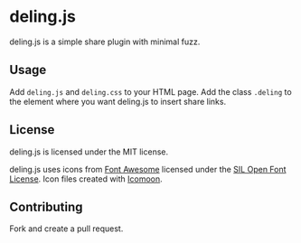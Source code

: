 # deling.js

deling.js is a simple share plugin with minimal fuzz.

## Usage

Add `deling.js` and `deling.css` to your HTML page. Add the class `.deling` to
the element where you want deling.js to insert share links.

## License

deling.js is licensed under the MIT license.

deling.js uses icons from [Font Awesome](https://fortawesome.github.io/Font-Awesome/)
licensed under the [SIL Open Font License](http://scripts.sil.org/cms/scripts/page.php?site_id=nrsi&id=OFL).
Icon files created with [Icomoon](https://icomoon.io).

## Contributing

Fork and create a pull request.
